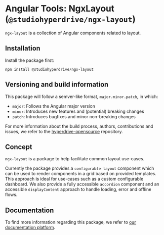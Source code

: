 # Angular Tools: NgxLayout (`@studiohyperdrive/ngx-layout`)

`ngx-layout` is a collection of Angular components related to layout.

## Installation

Install the package first:

```shell
npm install @studiohyperdrive/ngx-layout
```

## Versioning and build information

This package will follow a semver-like format, `major.minor.patch`, in which:

- `major`: Follows the Angular major version
- `minor`: Introduces new features and (potential) breaking changes
- `patch`: Introduces bugfixes and minor non-breaking changes

For more information about the build process, authors, contributions and issues, we refer to the [hyperdrive-opensource](https://github.com/studiohyperdrive/hyperdrive-opensource) repository.

## Concept

`ngx-layout` is a package to help facilitate common layout use-cases.

Currently the package provides a `configurable layout` component which can be used to render components in a grid based on provided templates. This approach is ideal for use-cases such as a custom configurable dashboard. We also provide a fully accessible `accordion` component and an accessible `displayContent` approach to handle loading, error and offline flows.

## Documentation

To find more information regarding this package, we refer to [our documentation platform](https://open-source.studiohyperdrive.be/docs/angular/inform/introduction).

